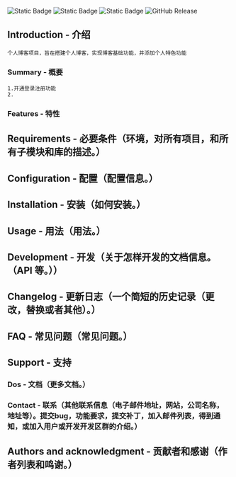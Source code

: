 ![Static Badge](https://img.shields.io/badge/新手上路-greed)
![Static Badge](https://img.shields.io/badge/欢迎指导-8A2Eb2)
![Static Badge](https://img.shields.io/badge/web项目初探-red)
![GitHub Release](https://img.shields.io/github/v/release/Yun-c/demo)
## Introduction - 介绍
    个人博客项目，旨在搭建个人博客，实现博客基础功能，并添加个人特色功能
### Summary - 概要
    1.开通登录注册功能
    2.
### Features - 特性
## Requirements - 必要条件（环境，对所有项目，和所有子模块和库的描述。）
## Configuration - 配置（配置信息。）
## Installation - 安装（如何安装。）
## Usage - 用法（用法。）
## Development - 开发（关于怎样开发的文档信息。（API 等。））
## Changelog - 更新日志（一个简短的历史记录（更改，替换或者其他）。）
## FAQ - 常见问题（常见问题。）
## Support - 支持
### Dos - 文档（更多文档。）
### Contact - 联系（其他联系信息（电子邮件地址，网站，公司名称，地址等）。提交bug，功能要求，提交补丁，加入邮件列表，得到通知，或加入用户或开发开发区群的介绍。）
## Authors and acknowledgment - 贡献者和感谢（作者列表和鸣谢。）








